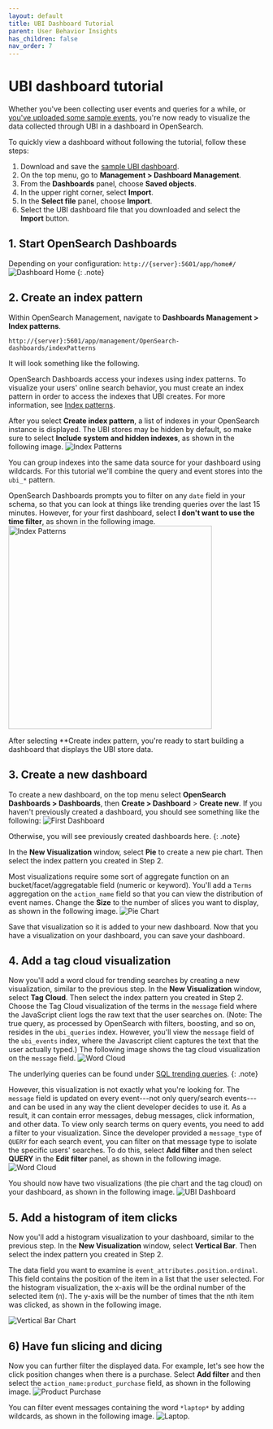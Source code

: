 ```yaml
---
layout: default
title: UBI Dashboard Tutorial
parent: User Behavior Insights
has_children: false
nav_order: 7
---
```



# UBI dashboard tutorial

Whether you've been collecting user events and queries for a while, or [you've uploaded some sample events](https://github.com/o19s/chorus-OpenSearch-edition/blob/main/katas/003_import_preexisting_event_data.md), you're now ready to visualize the data collected through UBI in a dashboard in OpenSearch.

To quickly view a dashboard without following the tutorial, follow these steps:
1. Download and save the [sample UBI dashboard]({{site.url}}{{site.baseurl}}/assets/examples/ubi-dashboard.ndjson).
1. On the top menu, go to **Management > Dashboard Management**.
1. From the **Dashboards** panel, choose **Saved objects**.
1. In the upper right corner, select **Import**.
1. In the **Select file** panel, choose **Import**.
1. Select the UBI dashboard file that you downloaded and select the **Import** button.

## 1. Start OpenSearch Dashboards

Depending on your configuration: `http://{server}:5601/app/home#/`
![Dashboard Home]({{site.url}}{{site.baseurl}}/images/ubi/home.png "Dashboards")
{: .note} 

## 2. Create an index pattern

Within OpenSearch Management, navigate to **Dashboards Management > Index patterns**.

`http://{server}:5601/app/management/OpenSearch-dashboards/indexPatterns`

It will look something like the following.

OpenSearch Dashboards access your indexes using index patterns. To visualize your users' online search behavior, you must create an index pattern in order to access the indexes that UBI creates. For more information, see [Index patterns]({{site.url}}{{site.baseurl}}/dashboards/management/index-patterns/).

After you select **Create index pattern**, a list of indexes in your OpenSearch instance is displayed. The UBI stores may be hidden by default, so make sure to select **Include system and hidden indexes**, as shown in the following image. 
![Index Patterns]({{site.url}}{{site.baseurl}}/images/ubi/index_pattern2.png "Index Patterns")

You can group indexes into the same data source for your dashboard using wildcards. For this tutorial we'll combine the query and event stores into the `ubi_*` pattern.

OpenSearch Dashboards prompts you to filter on any `date` field in your schema, so that you can look at things like trending queries over the last 15 minutes. However, for your first dashboard, select **I don't want to use the time filter**, as shown in the following image. 
<img src="{{site.url}}{{site.baseurl}}/images/ubi/index_pattern3.png" alt="Index Patterns" width="400"/>


After selecting **Create index pattern, you're ready to start building a dashboard that displays the UBI store data.

## 3. Create a new dashboard

To create a new dashboard, on the top menu select **OpenSearch Dashboards > Dashboards**, then **Create > Dashboard** > **Create new**.
If you haven't previously created a dashboard, you should see something like the following:
![First Dashboard]({{site.url}}{{site.baseurl}}/images/ubi/first_dashboard.png "First Dashboard")

Otherwise, you will see previously created dashboards here.
{: .note} 

In the **New Visualization** window, select **Pie** to create a new pie chart. Then select the index pattern you created in Step 2.

Most visualizations require some sort of aggregate function on an bucket/facet/aggregatable field (numeric or keyword). You'll add a `Terms` aggregation on the `action_name` field so that you can view the distribution of event names. Change the **Size** to the number of slices you want to display, as shown in the following image.
![Pie Chart]({{site.url}}{{site.baseurl}}/images/ubi/pie.png "Pie Chart")

Save that visualization so it is added to your new dashboard. Now that you have a visualization on your dashboard, you can save your dashboard.

## 4. Add a tag cloud visualization

Now you'll add a word cloud for trending searches by creating a new visualization, similar to the previous step.  In the **New Visualization** window, select **Tag Cloud**. Then select the index pattern you created in Step 2. Choose the Tag Cloud visualization of the terms in the `message` field where the JavaScript client logs the raw text that the user searches on.  (Note: The true query, as processed by OpenSearch with filters, boosting, and so on, resides in the `ubi_queries` index. However, you'll view the `message` field of the `ubi_events` index, where the Javascript client captures the text that the user actually typed.) The following image shows the tag cloud visualization on the `message` field.
![Word Cloud]({{site.url}}{{site.baseurl}}/images/ubi/tag_cloud1.png "Word Cloud")

The underlying queries can be found under [SQL trending queries]({{site.url}}{{site.baseurl}}/search-plugins/ubi/sql-queries/#trending-queries).
{: .note} 


However, this visualization is not exactly what you're looking for. The `message` field is updated on every event---not only query/search events---and can be used in any way the client developer decides to use it. As a result, it can contain error messages, debug messages, click information, and other data.
To view only search terms on query events, you need to add a filter to your visualization. Since the developer provided a `message_type` of `QUERY` for each search event, you can filter on that message type to isolate the specific users' searches. To do this, select **Add filter** and then select **QUERY** in the **Edit filter** panel, as shown in the following image. 
![Word Cloud]({{site.url}}{{site.baseurl}}/images/ubi/tag_cloud2.png "Word Cloud")

You should now have two visualizations (the pie chart and the tag cloud) on your dashboard, as shown in the following image.
![UBI Dashboard]({{site.url}}{{site.baseurl}}/images/ubi/dashboard2.png "UBI Dashboard")

## 5. Add a histogram of item clicks

Now you'll add a histogram visualization to your dashboard, similar to the previous step. In the **New Visualization** window, select **Vertical Bar**. Then select the index pattern you created in Step 2. 

The data field you want to examine is `event_attributes.position.ordinal`. This field contains the position of the item in a list that the user selected. For the histogram visualization, the x-axis will be the ordinal number of the selected item (n). The y-axis will be the number of times that the nth item was clicked, as shown in the following image. 

![Vertical Bar Chart]({{site.url}}{{site.baseurl}}/images/ubi/histogram.png "Vertical Bar Chart")

## 6) Have fun slicing and dicing

Now you can further filter the displayed data. For example, let's see how the click position changes when there is a purchase. Select **Add filter** and then select the `action_name:product_purchase` field, as shown in the following image.
![Product Purchase]({{site.url}}{{site.baseurl}}/images/ubi/product_purchase.png "Product Purchase")


You can filter event messages containing the word `*laptop*` by adding wildcards, as shown in the following image.
![Laptop]({{site.url}}{{site.baseurl}}/images/ubi/laptop.png "Laptop").
 

